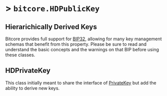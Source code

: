 # > `bitcore.HDPublicKey`

## Hierarichically Derived Keys

Bitcore provides full support for [BIP32](https://github.com/bitcoin/bips/blob/master/bip-0032.mediawiki), allowing for many key management schemas that benefit from this property. Please be sure to read and understand the basic concepts and the warnings on
that BIP before using these classes.

## HDPrivateKey

This class initially meant to share the interface of [PrivateKey](http://missing-link) but add the ability to derive new keys.
